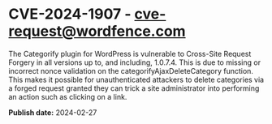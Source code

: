 # CVE-2024-1907 - cve-request@wordfence.com

The Categorify plugin for WordPress is vulnerable to Cross-Site Request Forgery in all versions up to, and including, 1.0.7.4. This is due to missing or incorrect nonce validation on the categorifyAjaxDeleteCategory function. This makes it possible for unauthenticated attackers to delete categories via a forged request granted they can trick a site administrator into performing an action such as clicking on a link.

**Publish date:** 2024-02-27
